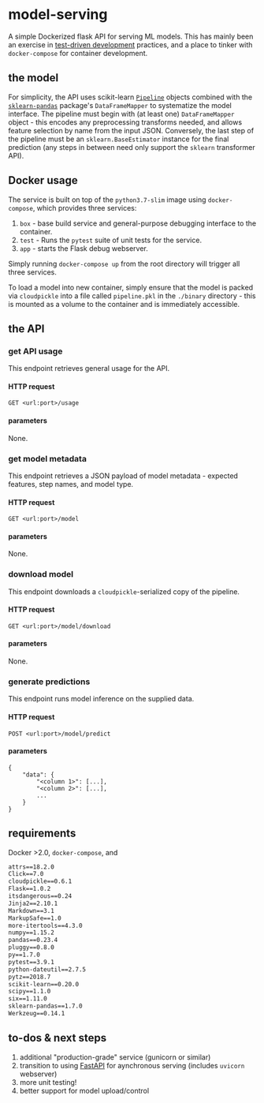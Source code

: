 # model-serving

A simple Dockerized flask API for serving ML models.  This has mainly been an
exercise in
[test-driven development](https://en.wikipedia.org/wiki/Test-driven_development)
practices, and a place to tinker with `docker-compose` for container
development.

## the model

For simplicity, the API uses scikit-learn [`Pipeline`](https://scikit-learn.org/stable/modules/generated/sklearn.pipeline.Pipeline.html)
objects combined with the [`sklearn-pandas`](https://github.com/scikit-learn-contrib/sklearn-pandas)
package's `DataFrameMapper` to systematize the model interface.  The pipeline
must begin with (at least one) `DataFrameMapper` object - this encodes any
preprocessing transforms needed, and allows feature selection by name from the
input JSON.  Conversely, the last step of the pipeline must be an
`sklearn.BaseEstimator` instance for the final prediction (any steps in between
need only support the `sklearn` transformer API).

## Docker usage

The service is built on top of the `python3.7-slim` image using `docker-compose`, which provides three services:

1. `box` - base build service and general-purpose debugging interface to
the container.
2. `test` - Runs the `pytest` suite of unit tests for the service.
3. `app` - starts the Flask debug webserver.

Simply running `docker-compose up` from the root directory will trigger all three services.

To load a model into new container, simply ensure that the model is packed via
`cloudpickle` into a file called `pipeline.pkl` in the `./binary` directory - this is mounted as a volume to the container and is immediately accessible.

## the API

### get API usage

This endpoint retrieves general usage for the API.

#### HTTP request

`GET <url:port>/usage`

#### parameters

None.

### get model metadata

This endpoint retrieves a JSON payload of model metadata - expected features,
step names, and model type.

#### HTTP request

`GET <url:port>/model`

#### parameters

None.

### download model

This endpoint downloads a `cloudpickle`-serialized copy of the pipeline.

#### HTTP request

`GET <url:port>/model/download`

#### parameters

None.

### generate predictions

This endpoint runs model inference on the supplied data.

#### HTTP request

`POST <url:port>/model/predict`

#### parameters

```
{
    "data": {
        "<column 1>": [...],
        "<column 2>": [...],
        ...
    }
}
```

## requirements

Docker >2.0, `docker-compose`, and

```atomicwrites==1.2.1
attrs==18.2.0
Click==7.0
cloudpickle==0.6.1
Flask==1.0.2
itsdangerous==0.24
Jinja2==2.10.1
Markdown==3.1
MarkupSafe==1.0
more-itertools==4.3.0
numpy==1.15.2
pandas==0.23.4
pluggy==0.8.0
py==1.7.0
pytest==3.9.1
python-dateutil==2.7.5
pytz==2018.7
scikit-learn==0.20.0
scipy==1.1.0
six==1.11.0
sklearn-pandas==1.7.0
Werkzeug==0.14.1
```

## to-dos & next steps

1. additional "production-grade" service (gunicorn or similar)
2. transition to using [FastAPI](https://fastapi.tiangolo.com/) for
aynchronous serving (includes `uvicorn` webserver)
3. more unit testing!
4. better support for model upload/control
